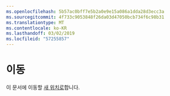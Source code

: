 ```yaml
---
ms.openlocfilehash: 5b57ac0bff7e5b2a0e9e15a086a1dda28d3ecc3a
ms.sourcegitcommit: 4f733c9053848f26da03d47050bcb734f6c98b31
ms.translationtype: MT
ms.contentlocale: ko-KR
ms.lasthandoff: 03/02/2019
ms.locfileid: "57255857"
---
```

# <a name="moved"></a>이동

이 문서에 이동할 [새 위치로](https://aka.ms/vsls-docs/vscode)합니다.
